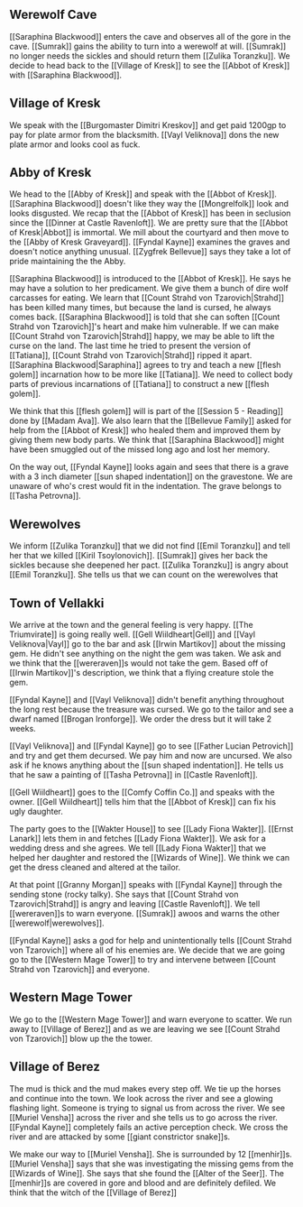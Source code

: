 ## Werewolf Cave

[[Saraphina Blackwood]] enters the cave and observes all of the gore in the cave. [[Sumrak]] gains the ability to turn into a werewolf at will. [[Sumrak]] no longer needs the sickles and should return them [[Zulika Toranzku]]. We decide to head back to the [[Village of Kresk]] to see the [[Abbot of Kresk]] with [[Saraphina Blackwood]].

## Village of Kresk

We speak with the [[Burgomaster Dimitri Kreskov]] and get paid 1200gp to pay for plate armor from the blacksmith. [[Vayl Veliknova]] dons the new plate armor and looks cool as fuck.

## Abby of Kresk

We head to the [[Abby of Kresk]] and speak with the [[Abbot of Kresk]]. [[Saraphina Blackwood]] doesn't like they way the [[Mongrelfolk]] look and looks disgusted. We recap that the [[Abbot of Kresk]] has been in seclusion since the [[Dinner at Castle Ravenloft]]. We are pretty sure that the [[Abbot of Kresk|Abbot]] is immortal. We mill about the courtyard and then move to the [[Abby of Kresk Graveyard]]. [[Fyndal Kayne]] examines the graves and doesn't notice anything unusual. [[Zygfrek Bellevue]] says they take a lot of pride maintaining the the Abby. 

[[Saraphina Blackwood]] is introduced to the [[Abbot of Kresk]]. He says he may have a solution to her predicament. We give them a bunch of dire wolf carcasses for eating. We learn that [[Count Strahd von Tzarovich|Strahd]] has been killed many times, but because the land is cursed, he always comes back. [[Saraphina Blackwood]] is told that she can soften [[Count Strahd von Tzarovich]]'s heart and make him vulnerable. If we can make [[Count Strahd von Tzarovich|Strahd]] happy, we may be able to lift the curse on the land. The last time he tried to present the version of [[Tatiana]], [[Count Strahd von Tzarovich|Strahd]] ripped it apart. [[Saraphina Blackwood|Saraphina]] agrees to try and teach a new [[flesh golem]] incarnation how to be more like [[Tatiana]]. We need to collect body parts of previous incarnations of [[Tatiana]] to construct a new [[flesh golem]].

We think that this [[flesh golem]] will is part of the [[Session 5 - Reading]] done by [[Madam Ava]]. We also learn that the [[Bellevue Family]] asked for help from the [[Abbot of Kresk]] who healed them and improved them by giving them new body parts. We think that [[Saraphina Blackwood]] might have been smuggled out of the missed long ago and lost her memory.

On the way out, [[Fyndal Kayne]] looks again and sees that there is a grave with a 3 inch diameter [[sun shaped indentation]] on the gravestone. We are unaware of who's crest would fit in the indentation. The grave belongs to [[Tasha Petrovna]].

## Werewolves

We inform [[Zulika Toranzku]] that we did not find [[Emil Toranzku]] and tell her that we killed [[Kiril Tsoylonovich]]. [[Sumrak]] gives her back the sickles because she deepened her pact. [[Zulika Toranzku]] is angry about [[Emil Toranzku]]. She tells us that we can count on the werewolves that 

## Town of Vellakki

We arrive at the town and the general feeling is very happy. [[The Triumvirate]] is going really well. [[Gell Wiildheart|Gell]] and [[Vayl Veliknova|Vayl]] go to the bar and ask [[Irwin Martikov]] about the missing gem. He didn't see anything on the night the gem was taken. We ask and we think that the [[wereraven]]s would not take the gem. Based off of [[Irwin Martikov]]'s description, we think that a flying creature stole the gem.

[[Fyndal Kayne]] and [[Vayl Veliknova]] didn't benefit anything throughout the long rest because the treasure was cursed. We go to the tailor and see a dwarf named [[Brogan Ironforge]]. We order the dress but it will take 2 weeks.

[[Vayl Veliknova]] and [[Fyndal Kayne]] go to see [[Father Lucian Petrovich]] and try and get them decursed. We pay him and now are uncursed. We also ask if he knows anything about the [[sun shaped indentation]]. He tells us that he saw a painting of [[Tasha Petrovna]] in [[Castle Ravenloft]].

[[Gell Wiildheart]] goes to the [[Comfy Coffin Co.]] and speaks with the owner. [[Gell Wiildheart]] tells him that the [[Abbot of Kresk]] can fix his ugly daughter. 

The party goes to the [[Wakter House]] to see [[Lady Fiona Wakter]]. [[Ernst Lanark]] lets them in and fetches [[Lady Fiona Wakter]]. We ask for a wedding dress and she agrees. We tell [[Lady Fiona Wakter]] that we helped her daughter and restored the [[Wizards of Wine]]. We think we can get the dress cleaned and altered at the tailor.

At that point [[Granny Morgan]] speaks with [[Fyndal Kayne]] through the sending stone (rocky talky). She says that [[Count Strahd von Tzarovich|Strahd]] is angry and leaving [[Castle Ravenloft]]. We tell [[wereraven]]s to warn everyone. [[Sumrak]] awoos and warns the other [[werewolf|werewolves]]. 

[[Fyndal Kayne]] asks a god for help and unintentionally tells [[Count Strahd von Tzarovich]] where all of his enemies are. We decide that we are going go to the [[Western Mage Tower]] to try and intervene between [[Count Strahd von Tzarovich]] and everyone.

## Western Mage Tower

We go to the [[Western Mage Tower]] and warn everyone to scatter. We run away to [[Village of Berez]] and as we are leaving we see [[Count Strahd von Tzarovich]] blow up the the tower.

## Village of Berez

The mud is thick and the mud makes every step off. We tie up the horses and continue into the town. We look across the river and see a glowing flashing light. Someone is trying to signal us from across the river. We see [[Muriel Vensha]] across the river and she tells us to go across the river. [[Fyndal Kayne]] completely fails an active perception check. We cross the river and are attacked by some [[giant constrictor snake]]s.

We make our way to [[Muriel Vensha]]. She is surrounded by 12 [[menhir]]s. [[Muriel Vensha]] says that she was investigating the missing gems from the [[Wizards of Wine]]. She says that she found the [[Alter of the Seer]]. The [[menhir]]s are covered in gore and blood and are definitely defiled. We think that the witch of the [[Village of Berez]]